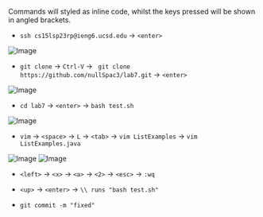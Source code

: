 Commands will styled as inline code, whilst the keys pressed will be shown in angled brackets.

* `ssh cs15lsp23rp@ieng6.ucsd.edu` -> `<enter>`

![Image](sc1)

* `git clone` -> `Ctrl-V` -> ` git clone https://github.com/nullSpac3/lab7.git` -> `<enter>`

![Image](sc2)

* `cd lab7` -> `<enter>` -> `bash test.sh`

![Image](sc3)

* `vim` -> `<space>` -> `L` -> `<tab>` -> `vim ListExamples` -> `vim ListExamples.java`

![Image](sc4)
![Image](sc5)

* `<left>` -> `<x>` -> `<a>` -> `<2>` -> `<esc>` -> `:wq`

* `<up>` -> `<enter>` -> `\\ runs "bash test.sh"`

* `git commit -m "fixed"`
